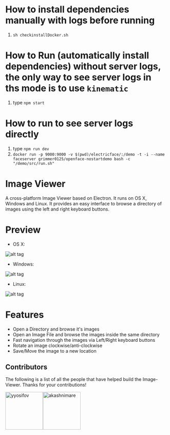 <!-- # How to install -->
<!-- 1.type 'npm run prepare' -->

# How to install dependencies manually with logs before running
1. `sh checkinstallDocker.sh`

# How to Run (automatically install dependencies) without server logs, the only way to see server logs in ths mode is to use `kinematic`
1. type `npm start`

# How to run to see server logs directly
1. type `npm run dev`
2. `docker run -p 9000:9000 -v $(pwd)/electricface/:/demo -t -i --name faceserver grimmer0125/openface-nostartdemo bash -c "/demo/src/run.sh"`

# Image Viewer

A cross-platform Image Viewer based on Electron. It runs on OS X, Windows and Linux. It provides an easy interface to browse a directory of images using the left and right keyboard buttons.

# Preview

- OS X:

![alt tag](http://i.imgur.com/JM0GaFJ.jpg)

- Windows:

![alt tag](http://i.imgur.com/uYsD4yy.png)

- Linux:

![alt tag](http://i.imgur.com/KXlmv3o.png)

# Features

- Open a Directory and browse it's images
- Open an Image File and browse the images inside the same directory
- Fast navigation through the images via Left/Right keyboard buttons
- Rotate an image clockwise/anti-clockwise
- Save/Move the image to a new location

<h2 id="contributors">Contributors</h2>

The following is a list of all the people that have helped build the Image-Viewer. Thanks for your contributions!

[<img alt="yyosifov" src="https://avatars1.githubusercontent.com/u/2012493?v=3&s=460" width="117">](https://github.com/yyosifov)[<img alt="akashnimare" src="https://avatars1.githubusercontent.com/u/2263909?v=3&s=460" width="117">](https://github.com/akashnimare)
